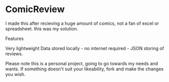 # ComicReview

I made this after recieving a huge amount of comics, not a fan of excel or spreadsheet. this was my solution.

Features

Very lightweight
Data stored locally - no internet required - JSON storing of reviews.

Please note this is a personal project, going to go towards my needs and wants. If something doesn't suit your likeability, fork and make the changes you wish. 
